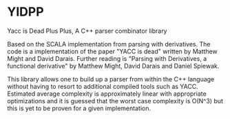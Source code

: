 YIDPP
=====

Yacc is Dead Plus Plus, A C++ parser combinator library

Based on the SCALA implementation from parsing with derivatives. The code is a implementation of the paper "YACC is dead" written by Matthew Might and David Darais. Further reading is "Parsing with Derivatives, a functional derivative" by Matthew Might, David Darais and Daniel Spiewak.

This library allows one to build up a parser from within the C++ language without having to resort to additional compiled tools such as YACC. Estimated average complexity is approximately linear with appropriate optimizations and it is guessed that the worst case complexity is O(N^3) but this is yet to be proven for a given implementation.



